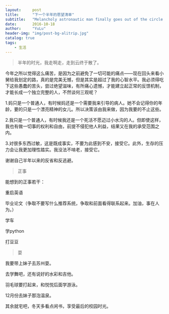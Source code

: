 ```yaml
---
layout:     post
title:      "下一个半年的愿望清单"
subtitle:   "Melancholy astronautic man finally goes out of the circle  "
date:       2016-10-18
author:     "YuLu"
header-img: "img/post-bg-alitrip.jpg"
catalog: true
tags:
    - 生活
---
```

> 半年的时光，我走啊走，走到云终于散了。

今年之所以觉得这么痛苦，是因为之前避免了一切可能的痛点——现在回头来看小舅给我划定的路，真的是完美无憾，但是其实是超过了我的心智水平。我必须得吃下这些愚蠢的苦头，尝过绝望滋味，有所痛心遗憾，才能建立起正常的反馈机制，才能长成一个独立完整的人，不然谈何三观呢？

1.妈只是一个普通人，有时候妈还是一个需要我来引导的病人。她不会记得你的年龄，要的只是一个漂亮精神的女儿。所以决策该由我来做，因为我要的不止这些。

2.我只是一个普通人，有时候我还是一个死活不愿迈过小水沟的人。但即使这样，我也有做一切事的权利和自由，前提不侵犯他人利益，结果又在我的承受范围之内。

3.对很多东西过敏，这是既成事实，不要为此感到不安，接受它。此外，生存的压力会让我更加理性踏实。我没法不啃老，接受它。

谢谢自己半年以来的反省和反逃避。


> 正事

能想到的正事若干：

重启英语

毕业论文（争取不要写什么推荐系统，争取和前面看得联系起来。加油，事在人为。）

学车

学python

打豆豆


> 耍

我要带上妹子去苏州耍。

去学舞吧，还有说好的水彩和吉他。

羽毛球要打起来，和悦悦后面学游泳。

12月份去妹子那泡温泉。

其余就宅吧，冬天多看点闲书，享受最后的校园时光。











